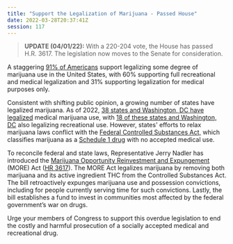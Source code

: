 ```yaml
---
title: "Support the Legalization of Marijuana - Passed House"
date: 2022-03-28T20:37:41Z
session: 117
---
```

>**UPDATE (04/01/22):** With a 220-204 vote, the House has passed H.R. 3617. The legislation now moves to the Senate for consideration. 

A staggering [91% of Americans](https://www.pewresearch.org/fact-tank/2021/04/16/americans-overwhelmingly-say-marijuana-should-be-legal-for-recreational-or-medical-use/) support legalizing some degree of marijuana use in the United States, with 60% supporting full recreational and medical legalization and 31% supporting legalization for medical purposes only. 

Consistent with shifting public opinion, a growing number of states have legalized marijuana. As of 2022, [38 states and Washington, DC have legalized](https://www.businessinsider.com/legal-marijuana-states-2018-1) medical marijuana use, with [18 of these states and Washington, DC](https://www.usnews.com/news/best-states/articles/where-is-marijuana-legal-a-guide-to-marijuana-legalization) also legalizing recreational use. However, states' efforts to relax marijuana laws conflict with the [Federal Controlled Substances Act,](https://en.wikipedia.org/wiki/Controlled_Substances_Act) which classifies marijuana as a [Schedule 1 drug](https://www.dea.gov/drug-information/drug-scheduling) with no accepted medical use. 

To reconcile federal and state laws, Representative Jerry Nadler has introduced the [Marijuana Opportunity Reinvestment and Expungement](https://nadler.house.gov/news/documentsingle.aspx?DocumentID=394656) (MORE) Act ([HR 3617](https://www.congress.gov/bill/117th-congress/house-bill/3617)). The MORE Act legalizes marijuana by removing both marijuana and its active ingredient THC from the Controlled Substances Act. The bill retroactively expunges marijuana use and possession convictions, including for people currently serving time for such convictions. Lastly, the bill establishes a fund to invest in communities most affected by the federal government’s war on drugs.

Urge your members of Congress to support this overdue legislation to end the costly and harmful prosecution of a socially accepted medical and recreational drug.
